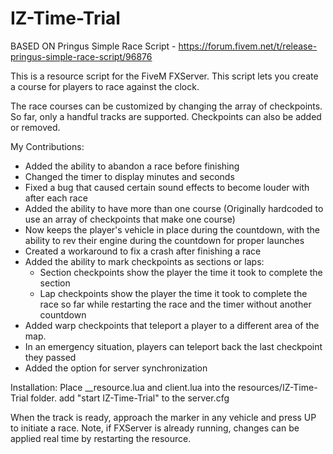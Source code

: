 # IZ-Time-Trial

BASED ON Pringus Simple Race Script - https://forum.fivem.net/t/release-pringus-simple-race-script/96876

This is a resource script for the FiveM FXServer. This script lets you create a course for players to race against the clock.

The race courses can be customized by changing the array of checkpoints. So far, only a handful tracks are supported. Checkpoints can also be added or removed. 

My Contributions:
- Added the ability to abandon a race before finishing
- Changed the timer to display minutes and seconds
- Fixed a bug that caused certain sound effects to become louder with after each race
- Added the ability to have more than one course (Originally hardcoded to use an array of checkpoints that make one course)
- Now keeps the player's vehicle in place during the countdown, with the ability to rev their engine during the countdown for proper launches
- Created a workaround to fix a crash after finishing a race
- Added the ability to mark checkpoints as sections or laps:
	- Section checkpoints show the player the time it took to complete the section
	- Lap checkpoints show the player the time it took to complete the race so far while restarting the race and the timer without another countdown
- Added warp checkpoints that teleport a player to a different area of the map. 
- In an emergency situation, players can teleport back the last checkpoint they passed
- Added the option for server synchronization

Installation:
Place __resource.lua and client.lua into the resources/IZ-Time-Trial folder. 
add "start IZ-Time-Trial" to the server.cfg

When the track is ready, approach the marker in any vehicle and press UP to initiate a race. Note, if FXServer is already running, changes can be applied real time by restarting the resource.

